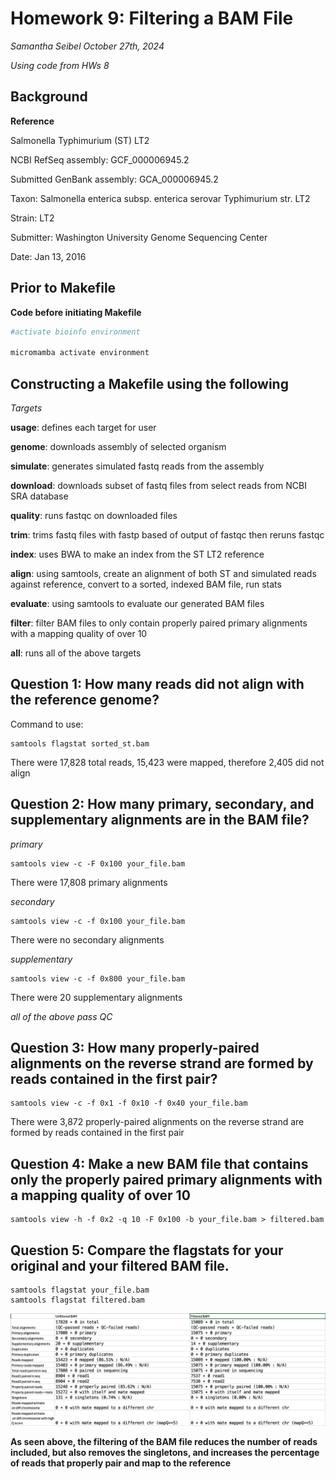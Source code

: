 # Homework 9: Filtering a BAM File
*Samantha Seibel October 27th, 2024*

*Using code from HWs 8*

## Background

**Reference**

Salmonella Typhimurium (ST) LT2

NCBI RefSeq assembly: GCF_000006945.2

Submitted GenBank assembly: GCA_000006945.2

Taxon: Salmonella enterica subsp. enterica serovar Typhimurium str. LT2

Strain: LT2

Submitter: Washington University Genome Sequencing Center

Date: Jan 13, 2016

## Prior to Makefile

**Code before initiating Makefile**

```bash
#activate bioinfo environment

micromamba activate environment
```

## Constructing a Makefile using the following

*Targets*

**usage**: defines each target for user

**genome**: downloads assembly of selected organism

**simulate**: generates simulated fastq reads from the assembly

**download**: downloads subset of fastq files from select reads from NCBI SRA database

**quality**: runs fastqc on downloaded files

**trim**: trims fastq files with fastp based of output of fastqc then reruns fastqc

**index**: uses BWA to make an index from the ST LT2 reference

**align**: using samtools, create an alignment of both ST and simulated reads against reference, convert to a sorted, indexed BAM file, run stats

**evaluate**: using samtools to evaluate our generated BAM files

**filter**: filter BAM files to only contain properly paired primary alignments with a mapping quality of over 10

**all**: runs all of the above targets


## Question 1: How many reads did not align with the reference genome?

Command to use:
```
samtools flagstat sorted_st.bam
```

There were 17,828 total reads, 15,423 were mapped, therefore 2,405 did not align

## Question 2: How many primary, secondary, and supplementary alignments are in the BAM file?

*primary* 
```
samtools view -c -F 0x100 your_file.bam
```

There were 17,808 primary alignments

*secondary* 
```
samtools view -c -f 0x100 your_file.bam
```

There were no secondary alignments

*supplementary* 
```
samtools view -c -f 0x800 your_file.bam
```

There were 20 supplementary alignments

*all of the above pass QC*

## Question 3: How many properly-paired alignments on the reverse strand are formed by reads contained in the first pair?

```
samtools view -c -f 0x1 -f 0x10 -f 0x40 your_file.bam
```

There were 3,872 properly-paired alignments on the reverse strand are formed by reads contained in the first pair

## Question 4: Make a new BAM file that contains only the properly paired primary alignments with a mapping quality of over 10
```
samtools view -h -f 0x2 -q 10 -F 0x100 -b your_file.bam > filtered.bam
```

## Question 5: Compare the flagstats for your original and your filtered BAM file.
```
samtools flagstat your_file.bam
samtools flagstat filtered.bam
```

![Screenshot](HW9_Screenshot.png)

**As seen above, the filtering of the BAM file reduces the number of reads included, but also removes the singletons, and increases the percentage of reads that properly pair and map to the reference**







